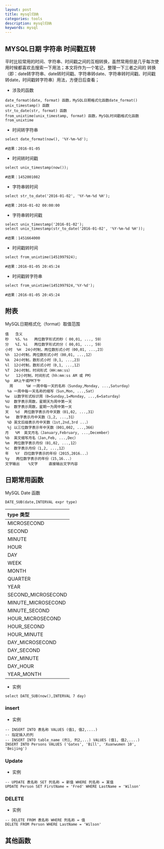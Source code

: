 ```yaml
---
layout: post
title: mysql归纳
categories: tools
description: mysql归纳
keywords: mysql
---
```

## MYSQL日期 字符串 时间戳互转


平时比较常用的时间、字符串、时间戳之间的互相转换，虽然常用但是几乎每次使用时候都喜欢去搜索一下用法；本文将作为一个笔记，整理一下三者之间的 转换（即：date转字符串、date转时间戳、字符串转date、字符串转时间戳、时间戳转date，时间戳转字符串）用法，方便日后查看；

- 涉及的函数
```mysql
date_format(date, format) 函数，MySQL日期格式化函数date_format()
unix_timestamp() 函数
str_to_date(str, format) 函数
from_unixtime(unix_timestamp, format) 函数，MySQL时间戳格式化函数from_unixtime
```

- 时间转字符串
```mysql
select date_format(now(), '%Y-%m-%d');

#结果：2016-01-05
```
- 时间转时间戳
```mysql
select unix_timestamp(now());

#结果：1452001082
```
- 字符串转时间
```mysql
select str_to_date('2016-01-02', '%Y-%m-%d %H');

#结果：2016-01-02 00:00:00
```
- 字符串转时间戳
```mysql
select unix_timestamp('2016-01-02');
select unix_timestamp(str_to_date('2016-01-02', '%Y-%m-%d %H'));

#结果：1451664000
```
- 时间戳转时间
```mysql
select from_unixtime(1451997924);

#结果：2016-01-05 20:45:24
```
- 时间戳转字符串
```mysql
select from_unixtime(1451997924,'%Y-%d');

#结果：2016-01-05 20:45:24
```
## 附表
MySQL日期格式化（format）取值范围
```hql
值   含义
秒   %S、%s   两位数字形式的秒（ 00,01, ..., 59）
分   %I、%i   两位数字形式的分（ 00,01, ..., 59）
小时  %H  24小时制，两位数形式小时（00,01, ...,23）
%h  12小时制，两位数形式小时（00,01, ...,12）
%k  24小时制，数形式小时（0,1, ...,23）
%l  12小时制，数形式小时（0,1, ...,12）
%T  24小时制，时间形式（HH:mm:ss）
%r   12小时制，时间形式（hh:mm:ss AM 或 PM）
%p  AM上午或PM下午
  周      %W 一周中每一天的名称（Sunday,Monday, ...,Saturday）
 %a 一周中每一天名称的缩写（Sun,Mon, ...,Sat）
%w  以数字形式标识周（0=Sunday,1=Monday, ...,6=Saturday）
%U  数字表示周数，星期天为周中第一天
%u  数字表示周数，星期一为周中第一天
天   %d  两位数字表示月中天数（01,02, ...,31）
%e   数字表示月中天数（1,2, ...,31）
 %D 英文后缀表示月中天数（1st,2nd,3rd ...）
 %j 以三位数字表示年中天数（001,002, ...,366）
月   %M  英文月名（January,February, ...,December）
%b  英文缩写月名（Jan,Feb, ...,Dec）
%m  两位数字表示月份（01,02, ...,12）
%c  数字表示月份（1,2, ...,12）
年   %Y  四位数字表示的年份（2015,2016...）
%y   两位数字表示的年份（15,16...）
文字输出    %文字     直接输出文字内容

```

## 日期常用函数
MySQL Date 函数
```mysql
DATE_SUB(date,INTERVAL expr type)
```
|type 类型
:----|
MICROSECOND|
SECOND|
MINUTE|
HOUR|
DAY|
WEEK|
MONTH|
QUARTER|
YEAR|
SECOND_MICROSECOND|
MINUTE_MICROSECOND|
MINUTE_SECOND|
HOUR_MICROSECOND|
HOUR_SECOND|
HOUR_MINUTE|
DAY_MICROSECOND|
DAY_SECOND|
DAY_MINUTE|
DAY_HOUR|
YEAR_MONTH|
- 实例
```mysql
select DATE_SUB(now(),INTERVAL 7 day)
```
### insert
- 实例
```mysql
-- INSERT INTO 表名称 VALUES (值1, 值2,....)
-- 指定插入的列  
-- INSERT INTO table_name (列1, 列2,...) VALUES (值1, 值2,....)
INSERT INTO Persons VALUES ('Gates', 'Bill', 'Xuanwumen 10', 'Beijing')

```

### Update
- 实例
```mysql
-- UPDATE 表名称 SET 列名称 = 新值 WHERE 列名称 = 某值
UPDATE Person SET FirstName = 'Fred' WHERE LastName = 'Wilson' 

```
### DELETE
- 实例
```mysql
-- DELETE FROM 表名称 WHERE 列名称 = 值
DELETE FROM Person WHERE LastName = 'Wilson' 

```
## 其他函数

